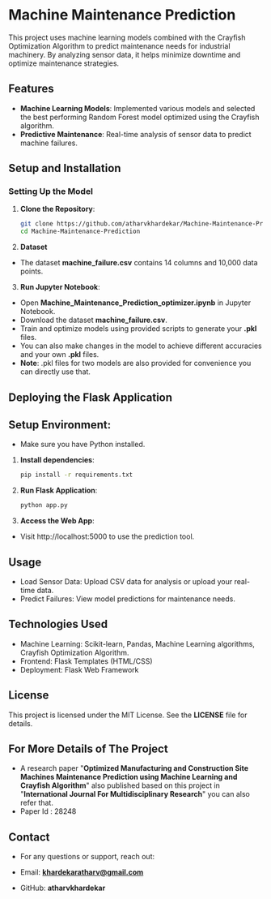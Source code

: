 # Machine Maintenance Prediction

This project uses machine learning models combined with the Crayfish Optimization Algorithm to predict maintenance needs for industrial machinery. By analyzing sensor data, it helps minimize downtime and optimize maintenance strategies.

## Features
- **Machine Learning Models**: Implemented various models and selected the best performing Random Forest model optimized using the Crayfish algorithm.
- **Predictive Maintenance**: Real-time analysis of sensor data to predict machine failures.

## Setup and Installation

### Setting Up the Model
1. **Clone the Repository**:
   ```bash
   git clone https://github.com/atharvkhardekar/Machine-Maintenance-Prediction.git
   cd Machine-Maintenance-Prediction

2. **Dataset**
- The dataset **machine_failure.csv** contains 14 columns and 10,000 data points.

3. **Run Jupyter Notebook**:
- Open **Machine_Maintenance_Prediction_optimizer.ipynb** in Jupyter Notebook.
- Download the dataset **machine_failure.csv**.
- Train and optimize models using provided scripts to generate your **.pkl** files.
- You can also make changes in the model to achieve different accuracies and your own **.pkl** files.
- **Note**: .pkl files for two models are also provided for convenience you can directly use that.

## Deploying the Flask Application
## Setup Environment:
- Make sure you have Python installed.

1. **Install dependencies**:
   ```bash
   pip install -r requirements.txt

2. **Run Flask Application**:
   ```bash
   python app.py
   
3. **Access the Web App**:
- Visit http://localhost:5000 to use the prediction tool.

## Usage
- Load Sensor Data: Upload CSV data for analysis or upload your real-time data.
- Predict Failures: View model predictions for maintenance needs.

## Technologies Used
- Machine Learning: Scikit-learn, Pandas, Machine Learning algorithms, Crayfish Optimization Algorithm.
- Frontend: Flask Templates (HTML/CSS)
- Deployment: Flask Web Framework

## License
This project is licensed under the MIT License. See the **LICENSE** file for details.

## For More Details of The Project
- A research paper "**Optimized Manufacturing and Construction Site Machines Maintenance Prediction using Machine Learning and Crayfish Algorithm**" also published based on this project in "**International Journal For Multidisciplinary Research**" you can also refer that.   
- Paper Id : 28248

## Contact
- For any questions or support, reach out:

- Email: **khardekaratharv@gmail.com**
- GitHub: **atharvkhardekar**

